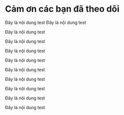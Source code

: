 # Cảm ơn các bạn đã theo dõi


Đây là nội dung test
Đây là nội dung test

Đây là nội dung test

Đây là nội dung test

Đây là nội dung test

Đây là nội dung test

Đây là nội dung test

Đây là nội dung test

Đây là nội dung test

Đây là nội dung test

Đây là nội dung test
